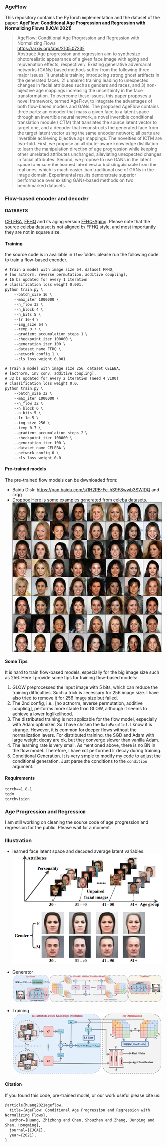 ### AgeFlow
This repository contains the PyTorch implementation and the dataset of the paper: **AgeFlow: Conditional Age Progression and Regression with Normalizing Flows (IJCAI 2021)**

> AgeFlow: Conditional Age Progression and Regression with Normalizing Flows<br>
> https://arxiv.org/abs/2105.07239<br>
> Abstract: Age progression and regression aim to synthesize photorealistic appearance of a given face image with aging and rejuvenation effects, respectively. Existing generative adversarial networks (GANs) based methods suffer from the following three major issues: 1) unstable training introducing strong ghost artifacts in the generated faces, 2) unpaired training leading to unexpected changes in facial attributes such as genders and races, and 3) non-bijective age mappings increasing the uncertainty in the face transformation. To overcome these issues, this paper proposes a novel framework, termed AgeFlow, to integrate the advantages of both flow-based models and GANs. The proposed AgeFlow contains three parts: an encoder that maps a given face to a latent space through an invertible neural network, a novel invertible conditional translation module (ICTM) that translates the source latent vector to target one, and a decoder that reconstructs the generated face from the target latent vector using the same encoder network; all parts are invertible achieving bijective age mappings. The novelties of ICTM are two-fold. First, we propose an attribute-aware knowledge distillation to learn the manipulation direction of age progression while keeping other unrelated attributes unchanged, alleviating unexpected changes in facial attributes. Second, we propose to use GANs in the latent space to ensure the learned latent vector indistinguishable from the real ones, which is much easier than traditional use of GANs in the image domain. Experimental results demonstrate superior performance over existing GANs-based methods on two benchmarked datasets.

### Flow-based encoder and decoder

#### DATASETS 
[CELEBA](http://mmlab.ie.cuhk.edu.hk/projects/CelebA.html), [FFHQ](https://github.com/NVlabs/ffhq-dataset) and its aging version [FFHQ-Aging](https://github.com/royorel/Lifespan_Age_Transformation_Synthesis). Please note that the source celeba dataset is not aligned by FFHQ style, and most importantly they are not in square size.

#### Training
the source code is in available in `flow` folder. please run the following code to train a flow-based encoder.
```shell
# Train a model with image size 64, dataset FFHQ, 
# [no actnorm, reverse permutation, additive coupling], 
# 16 bs updated for every 1 iteration
# classification loss weight 0.001.
python train.py \
    --batch_size 16 \
    --max_iter 1000000 \
    --n_flow 32 \
    --n_block 4 \
    --n_bits 5 \
    --lr 1e-4 \
    --img_size 64 \
    --temp 0.7 \
    --gradient_accumulation_steps 1 \
    --checkpoint_iter 100000 \
    --generation_iter 100 \
    --dataset_name FFHQ \
    --network_config 1 \
    --cls_loss_weight 0.001
```
```shell
# Train a model with image size 256, dataset CELEBA, 
# [actnorm, inv conv, additive coupling], 
# 32 bs updated for every 2 iteration (need 4 v100)
# classification loss weight 0.0.
python train.py \
    --batch_size 32 \
    --max_iter 1000000 \
    --n_flow 32 \
    --n_block 6 \
    --n_bits 5 \
    --lr 1e-5 \
    --img_size 256 \
    --temp 0.7 \
    --gradient_accumulation_steps 2 \
    --checkpoint_iter 100000 \
    --generation_iter 100 \
    --dataset_name CELEBA \
    --network_config 0 \
    --cls_loss_weight 0.0
```
#### Pre-trained models

The pre-trained flow models can be downloaded from:
* Baidu Disk: https://pan.baidu.com/s/1H2RB-Fc-hS9F8wwb3SWlDQ and rxqg
* [Dropbox]()
Here is some examples generated from celeba datasets.
![glow_example](fig/glow_example.jpg)

#### Some Tips 

It is hard to train flow-based models, especially for the big image size such as 256. Here I provide some tips for training flow-based models:
1. GLOW preprocessed the input image with 5 bits, which can reduce the training difficulties. Such a trick is necessary for 256 image size. I have also tried to remove it for 256 image size but failed.
2. The 2nd config, i.e., [no actnorm, reverse permutation, additive coupling], performs more stable than GLOW, although it seems to achieve a lower loglikelihood.
3. The distributed training is not applicable for the flow model, especially with Adam optimizer. So I have chosen the `DataParallel`. I know it is strange. However, it is common for deeper flows without the normalization layers. For distributed training, the SGD and Adam with large weight decay are ok, but they converge slower than vanilla Adam.
4. The learning rate is very small. As mentioned above, there is no BN in the flow model. Therefore, I have not performed lr decay during training.
5. Conditional Generation. It is very simple to modify my code to adjust the conditional generation. Just parse the conditions to the `condition` argument.

#### Requirements
```
torch==1.8.1
tqdm
torchvision
```

### Age Progression and Regression
I am still working on cleaning the source code of age progression and regression for the public. Please wait for a moment.

### Illustration

* learned face latent space and decoded average latent variables.
![](fig/example.png)

* Generator
![](fig/generator.png)

* Training
![](fig/training.png)

#### Citation

If you found this code, pre-trained model, or our work useful please cite us:

```
@article{huang2021ageflow,
  title={AgeFlow: Conditional Age Progression and Regression with Normalizing Flows},
  author={Huang, Zhizhong and Chen, Shouzhen and Zhang, Junping and Shan, Hongming},
  journal={IJCAI},
  year={2021},
}
```
